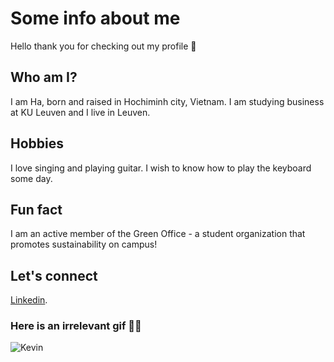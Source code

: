 # Some info about me

Hello thank you for checking out my profile 🥰

## Who am I?

I am Ha, born and raised in Hochiminh city, Vietnam. I am studying business at
KU Leuven and I live in Leuven.

## Hobbies

I love singing and playing guitar. I wish to know how to play the keyboard some
day.

## Fun fact

I am an active member of the Green Office - a student organization that promotes
sustainability on campus!

## Let's connect

[Linkedin](https://www.linkedin.com/in/thanhhadoan/).

### Here is an irrelevant gif 🤷🤷

![Kevin](https://media.giphy.com/media/bC9czlgCMtw4cj8RgH/giphy.gif)
